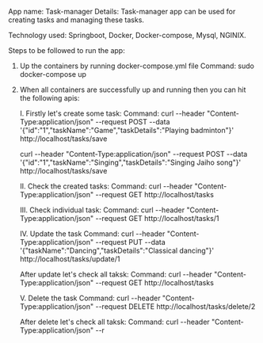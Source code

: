 App name: Task-manager
Details: Task-manager app can be used for creating tasks and managing these tasks.

Technology used: Springboot, Docker, Docker-compose, Mysql, NGINIX.

Steps to be followed to run the app: 
1. Up the containers by running docker-compose.yml file
	Command: sudo docker-compose up
	
2. When all containers are successfully up and running then you can hit the following apis:

	I. Firstly let's create some task:
	Command: 
	curl --header "Content-Type:application/json" --request POST --data '{"id":"1","taskName":"Game","taskDetails":"Playing  badminton"}' http://localhost/tasks/save
	
	curl --header "Content-Type:application/json" --request POST --data '{"id":"1","taskName":"Singing","taskDetails":"Singing Jaiho song"}' http://localhost/tasks/save
	
	II. Check the created tasks:
	Command: curl --header "Content-Type:application/json" --request GET http://localhost/tasks
	
	III. Check individual task: 
	Command: curl --header "Content-Type:application/json" --request GET http://localhost/tasks/1
	
	IV. Update the task
	Command:
	curl --header "Content-Type:application/json" --request PUT --data '{"taskName":"Dancing","taskDetails":"Classical dancing"}' http://localhost/tasks/update/1
	
	After update let's check all taksk:
	Command: curl --header "Content-Type:application/json" --request GET http://localhost/tasks

	V. Delete the task
	Command: curl --header "Content-Type:application/json" --request DELETE  http://localhost/tasks/delete/2
	
	After delete let's check all taksk:
	Command: curl --header "Content-Type:application/json" --r
